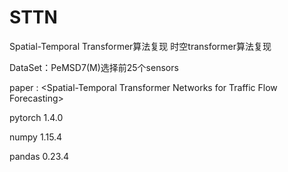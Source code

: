 # STTN

Spatial-Temporal Transformer算法复现 
时空transformer算法复现

DataSet：PeMSD7(M)选择前25个sensors

paper : &lt;Spatial-Temporal Transformer Networks for Traffic Flow Forecasting>


pytorch   1.4.0

numpy     1.15.4

pandas    0.23.4

